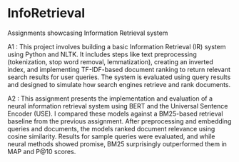 # InfoRetrieval
Assignments showcasing Information Retrieval system 


A1 : This project involves building a basic Information Retrieval (IR) system using Python and NLTK. It includes steps like text preprocessing (tokenization, stop word removal, lemmatization), creating an inverted index, and implementing TF-IDF-based document ranking to return relevant search results for user queries. The system is evaluated using query results and designed to simulate how search engines retrieve and rank documents.

A2 : This assignment presents the implementation and evaluation of a neural information retrieval system using BERT and the Universal Sentence Encoder (USE). I compared these models against a BM25-based retrieval baseline from the previous assignment. After preprocessing and embedding queries and documents, the models ranked document relevance using cosine similarity. Results for sample queries were evaluated, and while neural methods showed promise, BM25 surprisingly outperformed them in MAP and P@10 scores.
